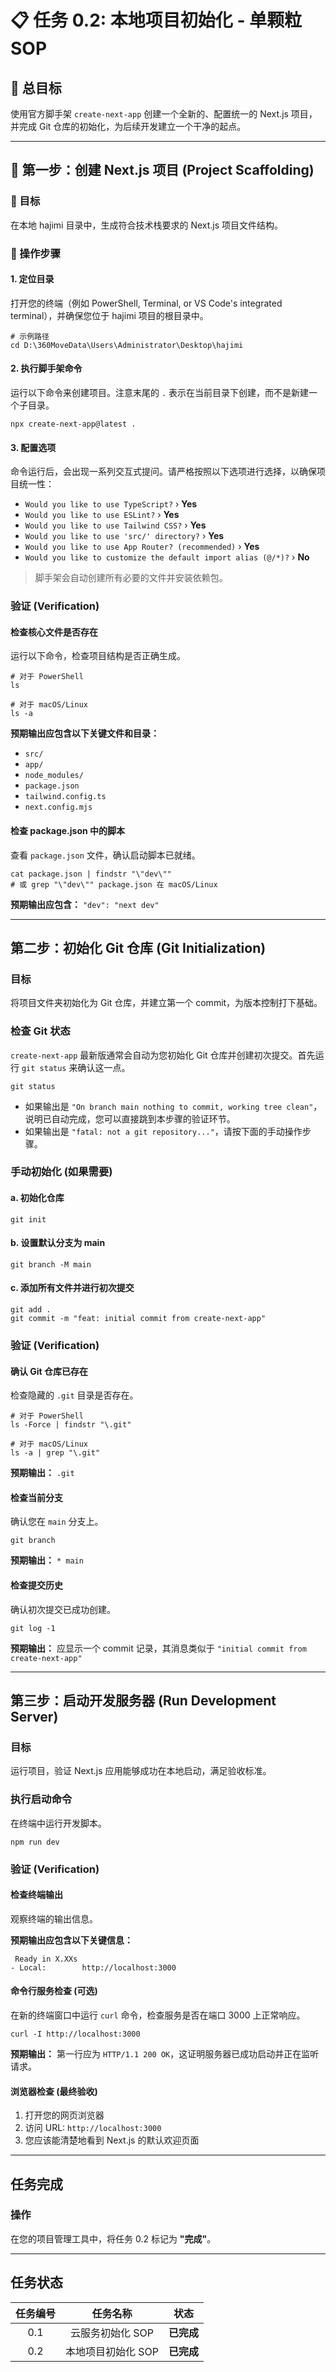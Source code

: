 # 📋 任务 0.2: 本地项目初始化 - 单颗粒 SOP

## 🎯 总目标
使用官方脚手架 `create-next-app` 创建一个全新的、配置统一的 Next.js 项目，并完成 Git 仓库的初始化，为后续开发建立一个干净的起点。

---

## 🚀 第一步：创建 Next.js 项目 (Project Scaffolding)

### 📍 目标
在本地 hajimi 目录中，生成符合技术栈要求的 Next.js 项目文件结构。

### 🔧 操作步骤

#### 1. 定位目录
打开您的终端（例如 PowerShell, Terminal, or VS Code's integrated terminal），并确保您位于 hajimi 项目的根目录中。

```shell
# 示例路径
cd D:\360MoveData\Users\Administrator\Desktop\hajimi
```

#### 2. 执行脚手架命令
运行以下命令来创建项目。注意末尾的 `.` 表示在当前目录下创建，而不是新建一个子目录。

```shell
npx create-next-app@latest .
```

#### 3. 配置选项
命令运行后，会出现一系列交互式提问。请严格按照以下选项进行选择，以确保项目统一性：

- `Would you like to use TypeScript?` › **Yes**
- `Would you like to use ESLint?` › **Yes**
- `Would you like to use Tailwind CSS?` › **Yes**
- `Would you like to use 'src/' directory?` › **Yes**
- `Would you like to use App Router? (recommended)` › **Yes**
- `Would you like to customize the default import alias (@/*)?` › **No**

> 脚手架会自动创建所有必要的文件并安装依赖包。

### 验证 (Verification)

#### 检查核心文件是否存在
运行以下命令，检查项目结构是否正确生成。

```shell
# 对于 PowerShell
ls

# 对于 macOS/Linux
ls -a
```

**预期输出应包含以下关键文件和目录：**
- `src/`
- `app/` 
- `node_modules/`
- `package.json`
- `tailwind.config.ts`
- `next.config.mjs`

#### 检查 package.json 中的脚本
查看 `package.json` 文件，确认启动脚本已就绪。

```shell
cat package.json | findstr "\"dev\""
# 或 grep "\"dev\"" package.json 在 macOS/Linux
```

**预期输出应包含：** `"dev": "next dev"`

---

## 第二步：初始化 Git 仓库 (Git Initialization)

### 目标
将项目文件夹初始化为 Git 仓库，并建立第一个 commit，为版本控制打下基础。

### 检查 Git 状态
`create-next-app` 最新版通常会自动为您初始化 Git 仓库并创建初次提交。首先运行 `git status` 来确认这一点。

```shell
git status
```

- 如果输出是 `"On branch main nothing to commit, working tree clean"`，说明已自动完成，您可以直接跳到本步骤的验证环节。
- 如果输出是 `"fatal: not a git repository..."`，请按下面的手动操作步骤。

### 手动初始化 (如果需要)

#### a. 初始化仓库
```shell
git init
```

#### b. 设置默认分支为 main
```shell
git branch -M main
```

#### c. 添加所有文件并进行初次提交
```shell
git add .
git commit -m "feat: initial commit from create-next-app"
```

### 验证 (Verification)

#### 确认 Git 仓库已存在
检查隐藏的 `.git` 目录是否存在。

```shell
# 对于 PowerShell
ls -Force | findstr "\.git"

# 对于 macOS/Linux
ls -a | grep "\.git"
```

**预期输出：** `.git`

#### 检查当前分支
确认您在 `main` 分支上。

```shell
git branch
```

**预期输出：** `* main`

#### 检查提交历史
确认初次提交已成功创建。

```shell
git log -1
```

**预期输出：** 应显示一个 commit 记录，其消息类似于 `"initial commit from create-next-app"`

---

## 第三步：启动开发服务器 (Run Development Server)

### 目标
运行项目，验证 Next.js 应用能够成功在本地启动，满足验收标准。

### 执行启动命令
在终端中运行开发脚本。

```shell
npm run dev
```

### 验证 (Verification)

#### 检查终端输出
观察终端的输出信息。

**预期输出应包含以下关键信息：**
```
 Ready in X.XXs
- Local:        http://localhost:3000
```

#### 命令行服务检查 (可选)
在新的终端窗口中运行 `curl` 命令，检查服务是否在端口 3000 上正常响应。

```shell
curl -I http://localhost:3000
```

**预期输出：** 第一行应为 `HTTP/1.1 200 OK`，这证明服务器已成功启动并正在监听请求。

#### 浏览器检查 (最终验收)
1. 打开您的网页浏览器
2. 访问 URL: `http://localhost:3000`
3. 您应该能清楚地看到 Next.js 的默认欢迎页面

---

## 任务完成

### 操作
在您的项目管理工具中，将任务 0.2 标记为 **"完成"**。

---

## 任务状态

| 任务编号 | 任务名称 | 状态 |
|:---:|:---:|:---:|
| 0.1 | 云服务初始化 SOP |  **已完成** |
| 0.2 | 本地项目初始化 SOP |  **已完成** |